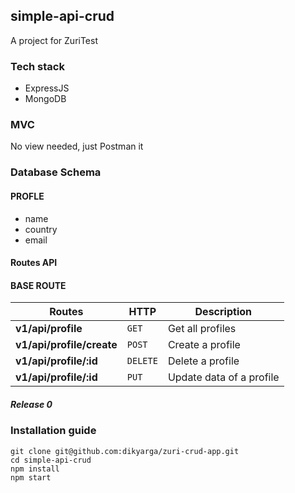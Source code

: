 ## simple-api-crud

A project for ZuriTest

### Tech stack
- ExpressJS
- MongoDB

### MVC
No view needed, just Postman it

### Database Schema

#### PROFLE
- name
- country
- email

#### Routes API
#### BASE ROUTE 
Routes | HTTP | Description
--- | --- | ---
**v1/api/profile** | `GET` | Get all profiles
**v1/api/profile/create** | `POST` | Create a profile
**v1/api/profile/:id** | `DELETE` | Delete a profile
**v1/api/profile/:id** | `PUT` | Update data of a profile


##### Release 0

### Installation guide
```
git clone git@github.com:dikyarga/zuri-crud-app.git
cd simple-api-crud
npm install
npm start
```
